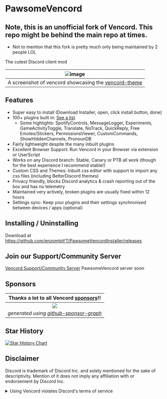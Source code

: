 # PawsomeVencord

## Note, this is an unofficial fork of Vencord. This repo might be behind the main repo at times.

- Not to mention that this fork is pretty much only being maintained by 2 people LOL

The cutest Discord client mod

| ![image](https://github.com/Vendicated/Vencord/assets/45497981/706722b1-32de-4d99-bee9-93993b504334) |
| :--------------------------------------------------------------------------------------------------: |
|   A screenshot of vencord showcasing the [vencord-theme](https://github.com/synqat/vencord-theme)    |

## Features

-   Super easy to install (Download Installer, open, click install button, done)
-   100+ plugins built in: [See a list](https://vencord.dev/plugins)
    -   Some highlights: SpotifyControls, MessageLogger, Experiments, GameActivityToggle, Translate, NoTrack, QuickReply, Free Emotes/Stickers, PermissionsViewer, CustomCommands, ShowHiddenChannels, PronounDB
-   Fairly lightweight despite the many inbuilt plugins
-   Excellent Browser Support: Run Vencord in your Browser via extension or UserScript
-   Works on any Discord branch: Stable, Canary or PTB all work (though for the best experience I recommend stable!)
-   Custom CSS and Themes: Inbuilt css editor with support to import any css files (including BetterDiscord themes)
-   Privacy friendly, blocks Discord analytics & crash reporting out of the box and has no telemetry
-   Maintained very actively, broken plugins are usually fixed within 12 hours
-   Settings sync: Keep your plugins and their settings synchronised between devices / apps (optional)


## Installing / Uninstalling

Download at https://github.com/enzomtpYT/PawsomeVencordInstaller/releases

## Join our Support/Community Server

[Vencord Support/Community Server](https://discord.gg/D9uwnFnqmd)
PawsomeVencord server soon

## Sponsors

|     **Thanks a lot to all Vencord [sponsors](https://github.com/sponsors/Vendicated)!!**     |
| :------------------------------------------------------------------------------------------: |
|   [![](https://meow.vendicated.dev/sponsors.png)](https://github.com/sponsors/Vendicated)    |
| *generated using [github-sponsor-graph](https://github.com/Vendicated/github-sponsor-graph)* |


## Star History

<a href="https://star-history.com/#Vendicated/Vencord&Timeline">
  <picture>
    <source media="(prefers-color-scheme: dark)" srcset="https://api.star-history.com/svg?repos=Vendicated/Vencord&type=Timeline&theme=dark" />
    <source media="(prefers-color-scheme: light)" srcset="https://api.star-history.com/svg?repos=Vendicated/Vencord&type=Timeline" />
    <img alt="Star History Chart" src="https://api.star-history.com/svg?repos=Vendicated/Vencord&type=Timeline" />
  </picture>
</a>

## Disclaimer

Discord is trademark of Discord Inc. and solely mentioned for the sake of descriptivity.
Mention of it does not imply any affiliation with or endorsement by Discord Inc.

<details>
<summary>Using Vencord violates Discord's terms of service</summary>

Client modifications are against Discord’s Terms of Service.

However, Discord is pretty indifferent about them and there are no known cases of users getting banned for using client mods! So you should generally be fine as long as you don’t use any plugins that implement abusive behaviour. But no worries, all inbuilt plugins are safe to use!

Regardless, if your account is very important to you and it getting disabled would be a disaster for you, you should probably not use any client mods (not exclusive to Vencord), just to be safe

Additionally, make sure not to post screenshots with Vencord in a server where you might get banned for it

</details>

